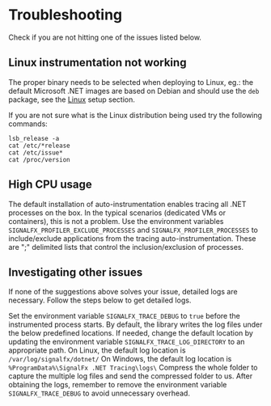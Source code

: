 # Troubleshooting

Check if you are not hitting one of the issues listed below.

## Linux instrumentation not working

The proper binary needs to be selected when deploying to Linux,
eg.: the default Microsoft .NET images are based on Debian and should use
the `deb` package, see the [Linux](README.md#Linux) setup section.

If you are not sure what is the Linux distribution being used try the following commands:

```terminal
lsb_release -a
cat /etc/*release
cat /etc/issue*
cat /proc/version
```

## High CPU usage

The default installation of auto-instrumentation enables tracing all .NET processes
on the box.
In the typical scenarios (dedicated VMs or containers), this is not a problem.
Use the environment variables `SIGNALFX_PROFILER_EXCLUDE_PROCESSES` and `SIGNALFX_PROFILER_PROCESSES`
to include/exclude applications from the tracing auto-instrumentation.
These are ";" delimited lists that control the inclusion/exclusion of processes.

## Investigating other issues

If none of the suggestions above solves your issue, detailed logs are necessary.
Follow the steps below to get detailed logs.

Set the environment variable `SIGNALFX_TRACE_DEBUG` to `true` before
the instrumented process starts.
By default, the library writes the log files under the below predefined locations.
If needed, change the default location by updating the environment variable
`SIGNALFX_TRACE_LOG_DIRECTORY` to an appropriate path.
On Linux, the default log location is `/var/log/signalfx/dotnet/`
On Windows, the default log location is `%ProgramData%\SignalFx .NET Tracing\logs\`
Compress the whole folder to capture the multiple log files and send
the compressed folder to us.
After obtaining the logs, remember to remove the environment variable
`SIGNALFX_TRACE_DEBUG` to avoid unnecessary overhead.
